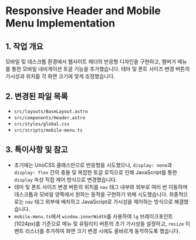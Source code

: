 # Responsive Header and Mobile Menu Implementation

## 1. 작업 개요

모바일 및 데스크톱 환경에서 웹사이트 헤더의 반응형 디자인을 구현하고, 햄버거 메뉴를 통한 모바일 내비게이션 토글 기능을 추가했습니다. 테마 및 폰트 사이즈 변경 버튼의 가시성과 위치를 각 화면 크기에 맞게 조정했습니다.

## 2. 변경된 파일 목록

- `src/layouts/BaseLayout.astro`
- `src/components/Header.astro`
- `src/styles/global.css`
- `src/scripts/mobile-menu.ts`

## 3. 특이사항 및 참고

- 초기에는 UnoCSS 클래스만으로 반응형을 시도했으나, `display: none`과 `display: flex` 간의 충돌 및 복잡한 토글 로직으로 인해 JavaScript를 통한 `display` 속성 직접 제어 방식으로 변경했습니다.
- 테마 및 폰트 사이즈 변경 버튼의 위치를 `nav` 태그 내부와 외부로 여러 번 이동하며 데스크톱과 모바일 양쪽에서 원하는 동작을 구현하기 위해 시도했습니다. 최종적으로는 `nav` 태그 외부에 배치하고 JavaScript로 가시성을 제어하는 방식으로 해결했습니다.
- `mobile-menu.ts`에서 `window.innerWidth`를 사용하여 `lg` 브레이크포인트(1024px)를 기준으로 메뉴 및 유틸리티 버튼의 초기 가시성을 설정하고, `resize` 이벤트 리스너를 추가하여 화면 크기 변경 시에도 올바르게 동작하도록 했습니다.
